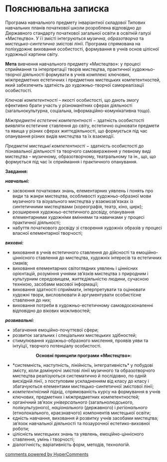 <div id="hypercomments_widget" class="js-hypercomments-widget invisible"></div>

Пояснювальна записка
=============================================
Програма навчального предмету інваріантної складової Типових навчальних планів початкової школи розроблена відповідно до Державного стандарту початкової загальної освіти в освітній галузі «Мистецтво». У її змісті інтегруються *музична*, *образотворча* та *мистецько-синтетична* змістові лінії. Програма спрямована на поліхудожнє виховання особистості, формування в учнів основ цілісної художньої картини світу.

**Мета** вивчення навчального предмету «Мистецтво»: у процесі сприймання та інтерпретації творів мистецтва, практичної художньо-творчої діяльності формувати в учнів комплекс ключових, міжпредметних естетичних і предметних мистецьких компетентностей, який забезпечить здатність до художньо-творчої самореалізації особистості.

*Ключові компетентності* – якості особистості, що дають змогу ефективно брати участь у різноманітних сферах діяльності (загальнокультурна, соціальна, інформаційно-комунікативна тощо).

*Міжпредметні естетичні компетентності* − здатність особистості виявляти естетичне ставлення до світу, естетично оцінювати предмети та явища у різних сферах життєдіяльності, що формується під час опанування різних видів мистецтва та їх взаємодії.

*Предметні мистецькі компетентності* − здатність особистості до пізнавальної діяльності та творчого самовираження у певному виді мистецтва –  музичному, образотворчому, театральному та ін., що, що формується під час їх сприймання і практичного опанування.  

<p><b>Завдання:</b></p> 
<p><b><i>навчальні:</i></b></p>
<ul type="disk">
<li>
засвоєння  початкових  знань, елементарних уявлень і понять про види та жанри мистецтва, особливості художньо-образної мови музичного та візуального мистецтва у взаємозв’язках із синтетичними мистецтвами (хореографія, театр, кіно, цирк);
</li>
<li>
розширення художньо-естетичного досвіду, опанування елементарними художніми  вміннями та навичками у процесі практичної діяльності;
</li>
<li>
набуття початкового досвіду зі створення художніх образів у процесі власної елементарної творчості;
</li>
</ul>
<p><b><i>виховні:</i></b></p>
<ul type="disk">
<li>
виховання в учнів естетичного ставлення до дійсності та емоційно-ціннісного ставлення до мистецтва, художніх інтересів та естетичних смаків;
</li>
<li>
виховання елементарних світоглядних уявлень і ціннісних орієнтацій, розуміння учнями зв’язків мистецтва з природним і культурним середовищем, життєдіяльністю людини, сучасною технікою, засобами масової інформації; 
</li>
<li>
виховання здатності сприймати, інтерпретувати та оцінювати художні твори, висловлювати й аргументувати особистісне ставлення до них;
</li>
<li>
виховання потреби в художньо-естетичному самовдосконаленні відповідно до вікових можливостей;
</li>
</ul>
<p><b><i>розвивальні:</i></b></p>
<ul type="disk">
<li>
збагачення емоційно-почуттєвої сфери;
</li>
<li>
розвиток загальних і спеціальних мистецьких здібностей;
</li>
<li>
стимулювання художньо-образного мислення, проявів уяви та інтуїції, творчого потенціалу особистості.
</li>
</ul>

<center><b>Основні принципи програми «Мистецтво»:</b></center>
<ul type="disk">
<li>
*системність, наступність, лінійність, інтегративність* у побудові змісту, коли домінуючі змістові лінії музичного та образотворчого мистецтва реалізуються систематично й послідовно, по одній висхідній лінії, з поступовим ускладненням від класу до класу і збагачуються елементами мистецько-синтетичної змістової лінії;
</li>
<li>
<i>компетентнісний підхід</i>, спрямованість курсу на формування в учнів ключових, предметних і міжпредметних компетентностей;
</li>
<li>
органічний зв’язок <i>універсального</i> (загальнолюдського, полікультурного), <i>національного</i> (державного) і <i>регіонального</i> (етнолокального, краєзнавчого) компонентів мистецької освіти;
</li>
<li>
єдність навчання, виховання й розвитку учнів засобами мистецтва; зв’язок навчальної діяльності та позаурочної естетико-виховної роботи;
</li>
<li>
цілісність мистецьких знань та уявлень, емоційно-ціннісного ставлення, умінь і творчості;
</li>
<li>
діалогічність; варіативність форм, методів, технологій.
</li>
</ul>

<div class="js-hypercomments-container">
<a href="http://hypercomments.com" class="hc-link" title="comments widget">comments powered by HyperComments</a>
</div>